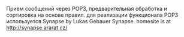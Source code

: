 Прием сообщений через POP3, предварительная обработка и сортировка на основе правил. для реализации функционала POP3 используется Synapse by Lukas Gebauer Synapse. homesite is at http://synapse.ararat.cz/